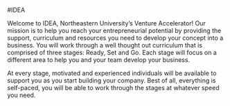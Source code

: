 #IDEA

Welcome to IDEA, Northeastern University’s Venture Accelerator! Our mission is to help you reach your entrepreneurial potential by providing the support, curriculum and resources you need to develop your concept into a business. You will work through a well thought out curriculum that is comprised of three stages: Ready, Set and Go. Each stage will focus on a different area to help you and your team develop your business. 

At every stage, motivated and experienced individuals will be available to support you as you start building your company. Best of all, everything is self-paced, you will be able to work through the stages at whatever speed you need.